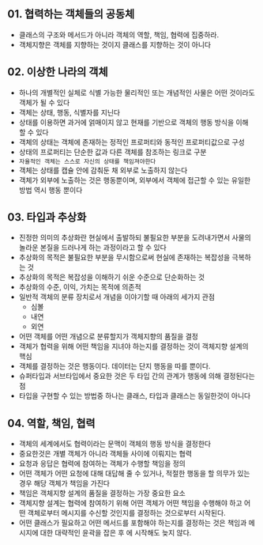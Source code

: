 ## 01. 협력하는 객체들의 공동체
- 클래스의 구조와 메서드가 아니라 객체의 역할, 책임, 협력에 집중하라.
- 객체지향은 객체를 지향하는 것이지 클래스를 지향하는 것이 아니다

## 02. 이상한 나라의 객체
- 하나의 개별적인 실체로 식별 가능한 물리적인 또는 개념적인 사물은 어떤 것이라도 객체가 될 수 있다
- 객체는 상태, 행동, 식별자를 지닌다
- 상태를 이용하면 과거에 얽매이지 않고 현재를 기반으로 객체의 행동 방식을 이해 할 수 있다
- 객체의 상태는 객체에 존재하는 정적인 프로퍼티와 동적인 프로퍼티값으로 구성
- 상태의 프로퍼티는 단순한 값과 다른 객체를 참조하는 링크로 구분
- `자율적인 객체는 스스로 자신의 상태를 책임져야한다`
- 객체는 상태를 캡슐 안에 감춰둔 채 외부로 노출하지 않는다
- 객체가 외부에 노출하는 것은 행동뿐이며, 외부에서 객체에 접근할 수 있는 유일한 방법 역시 행동 뿐이다

## 03. 타입과 추상화
- 진정한 의미의 추상화란 현실에서 출발하되 불필요한 부분을 도려내가면서 사물의 놀라운 본질을 드러나게 하는 과정이라고 할 수 있다
- 추상화의 목적은 불필요한 부분을 무시함으로써 현실에 존재하는 복잡성을 극복하는 것
- 추상화의 목적은 복잡성을 이해하기 쉬운 수준으로 단순화하는 것
- 추상화의 수준, 이익, 가치는 목적에 의존적
- 일반적 객체의 분류 장치로서 개념을 이야기할 때 아래의 세가지 관점
    - 심볼
    - 내연
    - 외연
- 어떤 객체를 어떤 개념으로 분류할지가 객체지향의 품질을 결정
- 객체가 협력을 위해 어떤 책임을 지녀야 하는지를 결정하는 것이 객체지향 설계의 핵심
- 객체를 결정하는 것은 행동이다. 데이터는 단지 행동을 따를 뿐이다.
- 슈퍼타입과 서브타입에서 중요한 것은 두 타입 간의 관계가 행동에 의해 결정된다는 점
- 타입을 구현할 수 있는 방법중 하나는 클래스, 타입과 클래스는 동일한것이 아니다

## 04. 역할, 책임, 협력
- 객체의 세계에서도 협력이라는 문맥이 객체의 행동 방식을 결정한다
- 중요한것은 개별 객체가 아니라 객체들 사이에 이뤄지는 협력
- 요청과 응답은 협력에 참여하는 객체가 수행할 책임을 정의
- 어떤 객체가 어떤 요청에 대해 대답해 줄 수 있거나, 적절한 행동을 할 의무가 있는 경우 해당 객체가 책임을 가진다
- 책임은 객체지향 설계의 품질을 결정하는 가장 중요한 요소
- 객체지향 설계는 협력에 참여하기 위해 어떤 객체가 어떤 책임을 수행해야 하고 어떤 객체로부터 메시지를 수신할 것인지를 결정하는 것으로부터 시작된다.
- 어떤 클래스가 필요하고 어떤 메서드를 포함해야 하는지를 결정하는 것은 책임과 메시지에 대한 대략적인 윤곽을 잡은 후 에 시작해도 늦지 않다.
